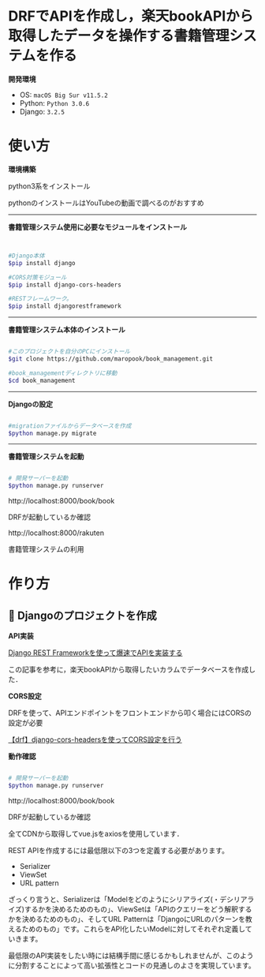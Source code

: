 # DRFでAPIを作成し，楽天bookAPIから取得したデータを操作する書籍管理システムを作る
  __開発環境__

* OS: `macOS Big Sur v11.5.2`
* Python: `Python 3.0.6`
* Django: `3.2.5`

# 使い方


__環境構築__

python3系をインストール

pythonのインストールはYouTubeの動画で調べるのがおすすめ

***
__書籍管理システム使用に必要なモジュールをインストール__

```bash


#Django本体
$pip install django

#CORS対策モジュール
$pip install django-cors-headers

#RESTフレームワーク。
$pip install djangorestframework 

```
***

__書籍管理システム本体のインストール__

```bash

#このプロジェクトを自分のPCにインストール
$git clone https://github.com/maropook/book_management.git

#book_managementディレクトリに移動
$cd book_management

```

***
__Djangoの設定__



```bash

#migrationファイルからデータベースを作成
$python manage.py migrate


```

***

__書籍管理システムを起動__
```bash

# 開発サーバーを起動
$python manage.py runserver

```

http://localhost:8000/book/book

DRFが起動しているか確認


http://localhost:8000/rakuten

書籍管理システムの利用



# 作り方
## :horse: Djangoのプロジェクトを作成

  __API実装__

[Django REST Frameworkを使って爆速でAPIを実装する](https://qiita.com/kimihiro_n/items/86e0a9e619720e57ecd8)

この記事を参考に，楽天bookAPIから取得したいカラムでデータベースを作成した．

__CORS設定__

DRFを使って、APIエンドポイントをフロントエンドから叩く場合にはCORSの設定が必要

[【drf】django-cors-headersを使ってCORS設定を行う](https://self-methods.com/drf-cors-headers/)


__動作確認__

```bash

# 開発サーバーを起動
$python manage.py runserver

```


http://localhost:8000/book/book

DRFが起動しているか確認

全てCDNから取得してvue.jsをaxiosを使用しています．


REST APIを作成するには最低限以下の3つを定義する必要があります。

 - Serializer
 - ViewSet
 - URL pattern

ざっくり言うと、Serializerは「Modelをどのようにシリアライズ(・デシリアライズ)するかを決めるためのもの」、ViewSetは「APIのクエリーをどう解釈するかを決めるためのもの」、そしてURL Patternは「DjangoにURLのパターンを教えるためのもの」です。これらをAPI化したいModelに対してそれぞれ定義していきます。

最低限のAPI実装をしたい時には結構手間に感じるかもしれませんが、このように分割することによって高い拡張性とコードの見通しのよさを実現しています。
